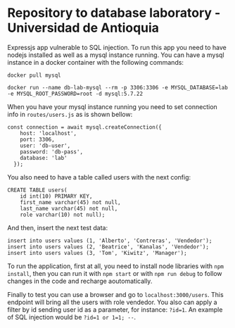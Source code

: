 # Repository to database laboratory - Universidad de Antioquia

Expressjs app vulnerable to SQL injection. To run this app you need to have nodejs installed as well as a mysql instance running. You can have a mysql instance in a docker container with the following commands:

```
docker pull mysql

docker run --name db-lab-mysql --rm -p 3306:3306 -e MYSQL_DATABASE=lab -e MYSQL_ROOT_PASSWORD=root -d mysql:5.7.22
```

When you have your mysql instance running you need to set connection info in ```routes/users.js``` as is shown bellow:
```
const connection = await mysql.createConnection({
    host: 'localhost',
    port: 3306,
    user: 'db-user',
    password: 'db-pass',
    database: 'lab'
  });
```

You also need to have a table called users with the next config: 
```
CREATE TABLE users(
	id int(10) PRIMARY KEY,
    first_name varchar(45) not null,
	last_name varchar(45) not null,
    role varchar(10) not null);
```

And then, insert the next test data:
```
insert into users values (1, 'Alberto', 'Contreras', 'Vendedor');
insert into users values (2, 'Beatrice', 'Kanalas', 'Vendedor');
insert into users values (3, 'Tom', 'Kiwitz', 'Manager');
```

To run the application, first at all, you need to install node libraries with ```npm install```, then you can run it with ```npm start``` or with ```npm run debug``` to follow changes in the code and recharge aoutomatically.

Finally to test you can use a browser and go to ```localhost:3000/users```. This endpoint will bring all the users with role vendedor. You also can apply a filter by id sending user id as a parameter, for instance: ```?id=1```. An example of SQL injection would be ```?id=1 or 1=1; --```.  
